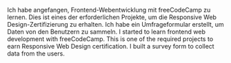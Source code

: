 Ich habe angefangen, Frontend-Webentwicklung mit freeCodeCamp zu lernen. Dies ist eines der erforderlichen Projekte, um die Responsive Web Design-Zertifizierung zu erhalten. Ich habe ein Umfrageformular erstellt, um Daten von den Benutzern zu sammeln.
I started to learn frontend web development with freeCodeCamp. This is one of the required projects to earn Responsive Web Design certification. I built a survey form to collect data from the users.

